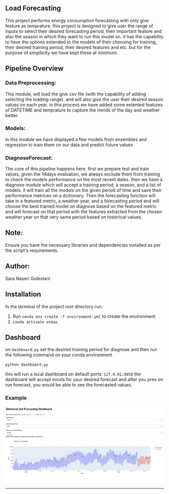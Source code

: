 ## Load Forecasting
This project performs energy consumption forecasting with only give feature as temprature. this project is designed to give user the range of inputs to select their desired forecasting period, their important feature and also the season in which they want to run this model on. 
it has the capability to have the options extended to the models of their choosing for training, their desired training period, their desired features and etc. but for the purpose of simpilicity we have kept these at minimum. 

## Pipeline Overview


### Data Preprocessing: 
This module, will load the give csv file (with the capability of adding selecting the loading range). and will also give the user their desired season values on each year. in this process we have added some extented features of DATETIME and temprature to capture the trends of the day and weather better. 

### Models:

In this module we have displayed a few models from ensembles and regression to train them on our data and predict future values

### DiagnoseForecast:

The core of this pipeline happens here. first we prepare test and train values, given the 14days evaluation, we always exclude them from training to check the models performance on the most recent dates. 
then we have a diagnose module which will accept a training period, a season, and a list of models. it will train all the models on the given period of time and save their performance metrices on a dcitionary. 
Then the forecasting function will take in a featured metric, a weather year, and a forecasting period and will choose the best trained model on diagnose based on the featured metric and will forecast on that period with the features extracted from the chosen weather year on that very same period based on historical values. 

## Note:
Ensure you have the necessary libraries and dependencies installed as per the script's requirements.

## Author: 
Sara Naseri Golestani


## Installation

In the terminal of the project root directory run:


1. Run `conda env create -f environment.yml` to create the environment
2. `conda activate enmax`

## Dashboard

on `dashboard.py` set the desired training period for diagnose and then run the following command on your conda environment

```
python dashboard.py
```
this will run a local dashboard on default ports: `127.0.01:8050`
the dashboard will accept inouts for your desired forecast and after you pres on run forecast, you would be able to see the forecasted values. 

### Example

![](Demo.png)

---